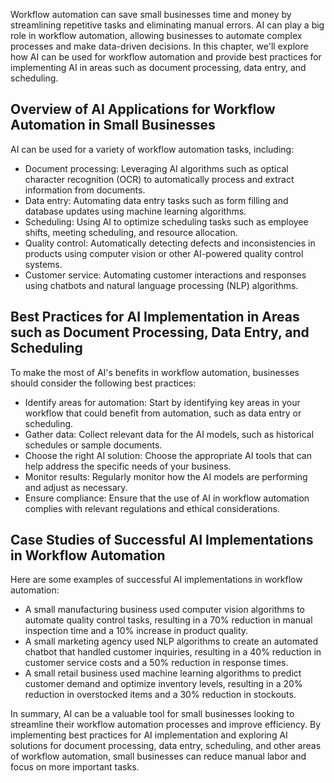 
Workflow automation can save small businesses time and money by streamlining repetitive tasks and eliminating manual errors. AI can play a big role in workflow automation, allowing businesses to automate complex processes and make data-driven decisions. In this chapter, we'll explore how AI can be used for workflow automation and provide best practices for implementing AI in areas such as document processing, data entry, and scheduling.

Overview of AI Applications for Workflow Automation in Small Businesses
-----------------------------------------------------------------------

AI can be used for a variety of workflow automation tasks, including:

* Document processing: Leveraging AI algorithms such as optical character recognition (OCR) to automatically process and extract information from documents.
* Data entry: Automating data entry tasks such as form filling and database updates using machine learning algorithms.
* Scheduling: Using AI to optimize scheduling tasks such as employee shifts, meeting scheduling, and resource allocation.
* Quality control: Automatically detecting defects and inconsistencies in products using computer vision or other AI-powered quality control systems.
* Customer service: Automating customer interactions and responses using chatbots and natural language processing (NLP) algorithms.

Best Practices for AI Implementation in Areas such as Document Processing, Data Entry, and Scheduling
-----------------------------------------------------------------------------------------------------

To make the most of AI's benefits in workflow automation, businesses should consider the following best practices:

* Identify areas for automation: Start by identifying key areas in your workflow that could benefit from automation, such as data entry or scheduling.
* Gather data: Collect relevant data for the AI models, such as historical schedules or sample documents.
* Choose the right AI solution: Choose the appropriate AI tools that can help address the specific needs of your business.
* Monitor results: Regularly monitor how the AI models are performing and adjust as necessary.
* Ensure compliance: Ensure that the use of AI in workflow automation complies with relevant regulations and ethical considerations.

Case Studies of Successful AI Implementations in Workflow Automation
--------------------------------------------------------------------

Here are some examples of successful AI implementations in workflow automation:

* A small manufacturing business used computer vision algorithms to automate quality control tasks, resulting in a 70% reduction in manual inspection time and a 10% increase in product quality.
* A small marketing agency used NLP algorithms to create an automated chatbot that handled customer inquiries, resulting in a 40% reduction in customer service costs and a 50% reduction in response times.
* A small retail business used machine learning algorithms to predict customer demand and optimize inventory levels, resulting in a 20% reduction in overstocked items and a 30% reduction in stockouts.

In summary, AI can be a valuable tool for small businesses looking to streamline their workflow automation processes and improve efficiency. By implementing best practices for AI implementation and exploring AI solutions for document processing, data entry, scheduling, and other areas of workflow automation, small businesses can reduce manual labor and focus on more important tasks.
